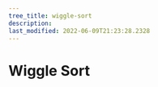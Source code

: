 ```yaml
---
tree_title: wiggle-sort
description: 
last_modified: 2022-06-09T21:23:28.2328
---
```


# Wiggle Sort
